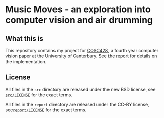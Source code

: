# Music Moves - an exploration into computer vision and air drumming

## What this is

This repository contains my project for [COSC428], a fourth year computer
vision paper at the University of Canterbury.  See the
[report] for details on the implementation.

## License

All files in the `src` directory are released under the new BSD license, see
[`src/LICENSE`](./src/LICENSE) for the exact terms.

All files in the `report` directory are released under the CC-BY license,
see[`report/LICENSE`](./report/LICENSE) for the exact terms. 

[COSC428]: http://www.canterbury.ac.nz/courseinfo/GetCourseDetails.aspx?course=COSC428&occurrence=11S1(C)&year=2011
           "The COSC428 information page"

[report]: ./report/report.pdf


